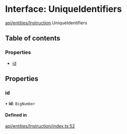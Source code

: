 # Interface: UniqueIdentifiers

[api/entities/Instruction](../wiki/api.entities.Instruction).UniqueIdentifiers

## Table of contents

### Properties

- [id](../wiki/api.entities.Instruction.UniqueIdentifiers#id)

## Properties

### id

• **id**: `BigNumber`

#### Defined in

[api/entities/Instruction/index.ts:52](https://github.com/PolymathNetwork/polymesh-sdk/blob/c37bc05d/src/api/entities/Instruction/index.ts#L52)
